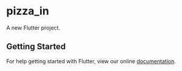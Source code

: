 # pizza_in

A new Flutter project.

## Getting Started

For help getting started with Flutter, view our online
[documentation](https://flutter.io/).
